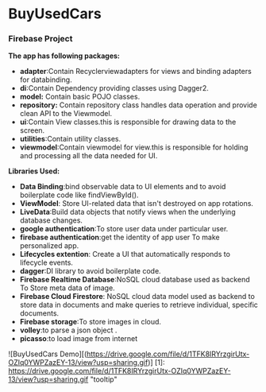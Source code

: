 # BuyUsedCars
### Firebase Project



**The app has following packages:**

* **adapter**:Contain Recyclerviewadapters for views and binding adapters for databinding.
* **di**:Contain Dependency providing classes using Dagger2.
* **model:** Contain basic POJO classes.
* **repository:** Contain repository class handles data operation and provide clean API to the Viewmodel.
* **ui**:Contain View classes.this is responsible for drawing data to the screen.   
 * **utilities**:Contain utility classes.
 * **viewmodel**:Contain viewmodel for view.this is responsible for holding and processing all the data needed for UI.
 
**Libraries Used:**

* **Data Binding**:bind observable data to UI elements and to avoid boilerplate code like findViewById().
* **ViewModel**: Store UI-related data that isn't destroyed on app rotations.
* **LiveData**:Build data objects that notify views when the underlying database changes.
* **google authentication**:To store user data under particular user.
* **firebase authentication**:get the identity of app user To make personalized app.
* **Lifecycles extention**: Create a UI that automatically responds to lifecycle events.
* **dagger**:DI library to avoid boilerplate code.
 * **Firebase Realtime Database**:NoSQL cloud database used as backend To Store meta data of image.
* **Firebase Cloud Firestore**: NoSQL cloud data model used as backend  to store data in documents and make queries to retrieve individual, specific documents.
* **Firebase storage**:To store images in cloud.
* **volley**:to parse a  json object .
* **picasso**:to load image from internet





![BuyUsedCars Demo][(https://drive.google.com/file/d/1TFK8IRYrzgirUtx-OZIq0YWPZazEY-13/view?usp=sharing.gif)]
[1]: https://drive.google.com/file/d/1TFK8IRYrzgirUtx-OZIq0YWPZazEY-13/view?usp=sharing.gif "tooltip"


